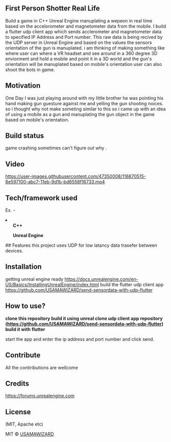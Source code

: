 ## First Person Shotter Real Life
Build a game in  C++ Unreal Engine manuplating a wepeon in real time based on the accelorometer and magnetometer data from the mobile.
I build a flutter udp client app which sends acclerometer and magnetometer data to specified IP Address and Port number.
This raw data is being recived by the UDP server in Unreal Engine and based on the values the sensors orientation of the gun is manuplated.
i am thinking of making something like where user can where a VR headset and see around in a 360 degree 3D enviorment and hold a mobile and point it in a 3D world and the gun's orientation will be manuplated based on mobile's orientation user can also shoot  the bots in game.

## Motivation
One Day I was just playing around with my little brother he was pointing his hand making  gun guesture against me and yelling the gun shooting noices.
so i thought why not make someting similar to this so i came up with an idea  of  using a mobile as a gun and manuplating the gun object in the game based on mobile's orientation.


## Build status
game crashing sometimes can't figure out why .


## Video


https://user-images.githubusercontent.com/47350008/116870515-8e597100-abc7-11eb-9d1b-bd6558f16733.mp4


## Tech/framework used
Ex. -
<li>
<ul><b>C++</b></ul>
<ul><b>Unreal Engine</b></ul>
</li>
## Features
this project uses UDP for low latancy data trasefer between devices.



## Installation
getting unreal engine ready https://docs.unrealengine.com/en-US/Basics/InstallingUnrealEngine/index.html
build the flutter udp client app https://github.com/USAMAWIZARD/send-sensordata-with-udp-flutter 


## How to use?

<b>clone this repository build it using unreal </b>
<b>clone udp client app repository (https://github.com/USAMAWIZARD/send-sensordata-with-udp-flutter)  build it with flutter </b>

start the app and enter the ip address and port number and click send.


## Contribute

All the contiributions are wellcome

## Credits
https://forums.unrealengine.com


## License
(MIT, Apache etc)

MIT © [USAMAWIZARD]()

